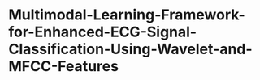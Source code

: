 # Multimodal-Learning-Framework-for-Enhanced-ECG-Signal-Classification-Using-Wavelet-and-MFCC-Features